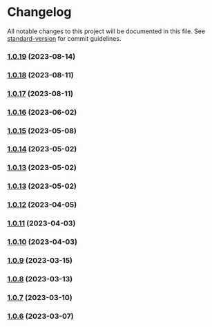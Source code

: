 # Changelog

All notable changes to this project will be documented in this file. See [standard-version](https://github.com/conventional-changelog/standard-version) for commit guidelines.

### [1.0.19](https://github.com/marn06/homebridge-vw/compare/v1.0.18...v1.0.19) (2023-08-14)

### [1.0.18](https://github.com/marn06/homebridge-vw/compare/v1.0.15...v1.0.18) (2023-08-11)

### [1.0.17](https://github.com/marn06/homebridge-vw/compare/v1.0.15...v1.0.17) (2023-08-11)

### [1.0.16](https://github.com/marn06/homebridge-vw/compare/v1.0.15...v1.0.16) (2023-06-02)

### [1.0.15](https://github.com/marn06/homebridge-vw/compare/v1.0.14...v1.0.15) (2023-05-08)

### [1.0.14](https://github.com/marn06/homebridge-vw/compare/v1.0.13...v1.0.14) (2023-05-02)

### [1.0.13](https://github.com/marn06/homebridge-vw/compare/v1.0.12...v1.0.13) (2023-05-02)

### [1.0.13](https://github.com/marn06/homebridge-vw/compare/v1.0.12...v1.0.13) (2023-05-02)

### [1.0.12](https://github.com/marn06/homebridge-vw/compare/v1.0.9...v1.0.12) (2023-04-05)

### [1.0.11](https://github.com/marn06/homebridge-vw/compare/v1.0.9...v1.0.11) (2023-04-03)

### [1.0.10](https://github.com/marn06/homebridge-vw/compare/v1.0.9...v1.0.10) (2023-04-03)

### [1.0.9](https://github.com/marn06/homebridge-vw/compare/v1.0.10...v1.0.9) (2023-03-15)

### [1.0.8](https://github.com/marn06/homebridge-vw/compare/v1.0.7...v1.0.8) (2023-03-13)

### [1.0.7](https://github.com/marn06/homebridge-vw/compare/v1.0.6...v1.0.7) (2023-03-10)

### [1.0.6](https://github.com/marn06/homebridge-vw/compare/v1.0.5...v1.0.6) (2023-03-07)
